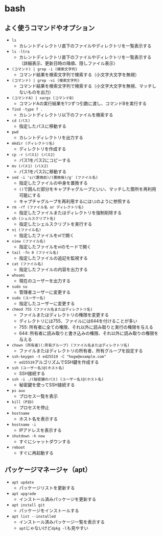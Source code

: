 # bash
## よく使うコマンドやオプション
* `ls`
    * カレントディレクトリ直下のファイルやディレクトリを一覧表示する
* `ls -ltra`
    * カレントディレクトリ直下のファイルやディレクトリを一覧表示する（詳細表示、更新日時の降順、隠しファイル表示）
* `(コマンド) | grep -i (検索文字列)`
    * コマンド結果を検索文字列で検索する（小文字大文字を無視）
* `(コマンド) | grep -vi (検索文字列)`
    * コマンド結果を検索文字列で検索する（小文字大文字を無視、マッチしないものを出力）
* `(コマンドA) | xargs (コマンドB)`
    * コマンドAの実行結果を1つずつ引数に渡し、コマンドBを実行する
* `find -type f .`
    * カレントディレクトリ以下のファイルを検索する
* `cd (パス)`
    * 指定したパスに移動する
* `pwd`
    * カレントディレクトリを出力する
* `mkdir (ディレクトリ名)`
    * ディレクトリを作成する
* `cp -r (パス1) (パス2)`
    * パス1をパス2にコピーする
* `mv (パス1) (パス2)`
    * パス1をパス2に移動する
* `sed -i 's/(置換前)/(置換後)/g' (ファイル名)`
    * 指定したファイルの中身を置換する
    * `()`で囲んだ部分をキャプチャグループといい、マッチした箇所を再利用可能にする
    * キャプチャグループを再利用するには`\1`のように参照する
* `rm -rf (ファイル名 or ディレクトリ名)`
    * 指定したファイルまたはディレクトリを強制削除する
* `sh (シェルスクリプト名)`
    * 指定したシェルスクリプトを実行する
* `vi (ファイル名)`
    * 指定したファイルをviで開く
* `view (ファイル名)`
    * 指定したファイルをviのモードで開く
* `tail -fn 0 (ファイル名)`
    * 指定したファイルの追記を監視する
* `cat (ファイル名)`
    * 指定したファイルの内容を出力する
* `whoami`
    * 現在のユーザーを出力する
* `sudo su`
    * 管理者ユーザーに変更する
* `sudo (ユーザー名)`
    * 指定したユーザーに変更する
* `chmod 755 (ファイル名またはディレクトリ名)`
    * ファイルまたはディレクトリの権限を変更する
    * ディレクトリには755、ファイルには644を付けることが多い
    * 755: 所有者に全ての権限、それ以外に読み取りと実行の権限を与える
    * 644: 所有者に読み取りと書き込みの権限、それ以外に読み取りの権限を与える
* `chown (所有者)(:所有グループ) (ファイル名またはディレクトリ名)`
    * ファイルまたはディレクトリの所有者、所有グループを設定する
* `ssh-keygen -t ed25519 -C "hoge@example.com"`
    * `ed25519`アルゴリズムでSSH鍵を作成する
* `ssh (ユーザー名)@(ホスト名)`
    * SSH接続する
* `ssh -i ./(秘密鍵のパス) (ユーザー名)@(ホスト名)`
    * 秘密鍵を使ってSSH接続する
* `ps aux`
    * プロセス一覧を表示
* `kill (PID)`
    * プロセスを停止
* `hostname`
    * ホスト名を表示する
* `hostname -i`
    * IPアドレスを表示する
* `shutdown -h now`
    * すぐにシャットダウンする
* `reboot`
    * すぐに再起動する

## パッケージマネージャ（apt）
* `apt update`
    * パッケージリストを更新する
* `apt upgrade`
    * インストール済みパッケージを更新する
* `apt install git`
    * パッケージをインストールする
* `apt list --installed`
    * インストール済みパッケージ一覧を表示する
    * `apt`じゃないけど`dpkg -l`も見やすい